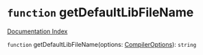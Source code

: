 # `function` getDefaultLibFileName

[Documentation Index](../README.md)

`function` getDefaultLibFileName(options: [CompilerOptions](../private.interface.CompilerOptions/README.md)): `string`
